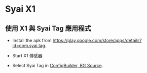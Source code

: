# Syai X1


## 使用 X1 與 Syai Tag 應用程式

-   Install the apk from <https://play.google.com/store/apps/details?id=com.syai.tag>.

-   Start X1 傳感器

- Select Syai Tag in [ConfigBuilder, BG Source](../SettingUpAaps/ConfigBuilder.md#bg-source).

